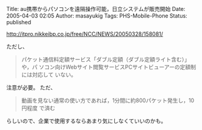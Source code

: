 Title: au携帯からパソコンを遠隔操作可能，日立システムが販売開始
Date: 2005-04-03 02:05
Author: masayukig
Tags: PHS-Mobile-Phone
Status: published

<http://itpro.nikkeibp.co.jp/free/NCC/NEWS/20050328/158081/>

ただし、

> パケット通信料定額サービス「ダブル定額（ダブル定額ライト含む）」や，パ
> ソコン向けWebサイト閲覧サービスPCサイトビューアーの定額制には対応して
> いない。

注意が必要。
ただ、

> 動画を見ない通常の使い方であれば，1分間に約800パケット発生し，10円程度
> で済む

らしいので、企業で使用するならあまり気にしなくていいのかも。
